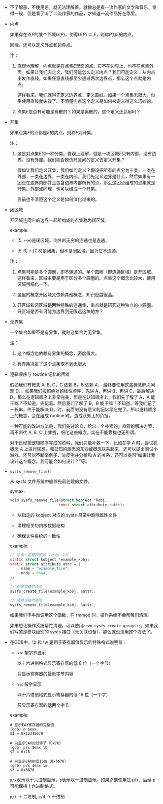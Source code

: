 * 不了解恶，不使用恶，就无法理解善。就像总是看一流作家的文学和音乐，觉得一般，但是看了听了二流作家的作品，才知道一流作品好在哪里。

* 内点

    如果存在点$P$的某个邻域$U(P)$，使得$U(P) \subset E$，则称$P$为$E$的内点。

    同理，还可以定义外点和边界点。

    注：

    1. 直观地理解，内点就是在点集$E$里面的点。它不在边界上，也不在点集外面。如果让我们去定义，我们可能怎么定义内点？我们可能定义：从内点出发作直线，如果任意直线都至少通过两次边界点，那么这个点就是内点。

        这样看来，我们就得先定义边界点，定义直线。如果一个点集无限大，似乎使用直线就失效了。不清楚内点这个定义是如何被定义得这么巧妙的。

    1. 点集$E$是否有可能是离散的？如果是离散的，这个定义还适用吗？

* 开集

    如果点集$E$的点都是$E$的内点，则称$E$为开集。

    注：

    1. 这是对点集$E$的一种分类。直观上理解，就是一块区域$E$只有内部，没有边界，没有外部。我们能否模仿开区间的定义去定义开集？

        假如让我们定义开集，我们如何定义？假设把所有的点分为三类，一类在外部，一类在边界，一类在内部。我们先定义边界是什么，然后如果有一团点在边界内部并且包含边界内部所有的点，那么这团点组成的点集就是开集。外部点同理，也可以组成一个开集。

        目前也不清楚这个定义是如何演化过来的。

* 闭区域

    开区域连同它的边界一起所构成的点集称为闭区域。

    example:

    * $[5, +\infty)$是闭区域。向外的无穷的连通也是连通。

    * $[5, 6] \cap [7, 8]$是闭集，但不是闭区域，因为它不连通。

    注：

    1. 点集可能是多个圆圈，即不连通的。单个圆圈（即连通区域）是开区域。这样看来，区域主要是用于区分多个圆圈的。点集这个概念比较大，使用区域再细化一下。

    1. 这里的概念开区域又依赖其他概念，知识密度很高。

    1. 开区域和闭区域是两种特殊的连通集，重点就是研究这种独立的小圆圈。开区域是否有可能为边界到无限远这块地方？

* 无界集

    一个集合如果不是有界集，就称这集合为无界集。

    注：

    1. 这个概念也依赖有界集的概念，密度很大。

    1. 有界集决定了这个点集取不到无限大

* 逻辑顺序与 routine 记忆的困难

    假如我们有概念 A, B, C，C 依赖 B，B 依赖 A， 最终要使用这些概念解决问题 D，。如果我们按照绝对的线性顺序，先讲 A，再讲 B，再讲 C，最后解决 D，那么在逻辑顺序上非常完美，但是在认知顺序上，我们先了解了 A，A 能干嘛？不知道，先记着。然后我们了解了 B，B 能干嘛？不知道。等我们记了一长串，终于能解决 D，时，前面的没有意义的记忆早忘完了。所以逻辑顺序上的概念，会在组成 routine 时，造成认知上的负担。

    一种可能的改进方法是，我们先讨论 D，给出一个朴素的」直观的解决方案，再不断往 A, B, C 上靠拢，细化这些概念。实在不能靠拢也无所谓。

    对于已经按逻辑顺序写成的资料，我们只能补救一下，比如在学 A 时，尝试在概念 A 上进行联想，和已知的熟悉的东西或概念联系起来，还可以提出测试小游戏，还可以不断举例子、举反例并分析和 A 的关系，还可以提问“如果让我设计这个概念，我可能会如何设计？”等。

* `sysfs_remove_file()`

    从 sysfs 文件系统中删除先前创建的文件。

    syntax:

    ```c
    void sysfs_remove_file(struct kobject *kobj, 
                          const struct attribute *attr);
    ```

    * 从指定的 kobject 对应的 sysfs 目录中删除属性文件

    * 清理相关的内核数据结构

    * 确保文件系统的一致性

    example:

    ```c
    // 示例：创建和删除 sysfs 文件
    static struct kobject *example_kobj;
    static struct attribute attr = {
        .name = "example_file",
        .mode = 0644,
    };

    // 创建设备时添加
    sysfs_create_file(example_kobj, &attr);

    // 清理设备时删除
    sysfs_remove_file(example_kobj, &attr);
    ```

    如果我们不手动调用这个函数，在 rmmod 时，操作系统不会帮我们清理。

    如果想让操作系统帮忙清理，可以使用`devm_sysfs_create_group();`。如果我们写的是模块级别的 sysfs 接口（无关联设备），那么就没法用这个方法了。

* 在GDB中，\b 和 \w 是用于寄存器值显示的特殊格式说明符：

    * `\b`: 按字节显示

        以十六进制格式显示寄存器的低 8 位（一个字节）

        只显示寄存器的最低字节内容

    * `\w`: 按字显示

        以十六进制格式显示寄存器的低 16 位（一个字）

        只显示寄存器的低两个字节

    example:

    ```
    # 显示EAX寄存器的完整值
    (gdb) p $eax
    $1 = 0x12345678

    # 只显示EAX的低字节（0x78）
    (gdb) p/x $eax \b
    $2 = 0x78

    # 只显示EAX的低16位（0x5678）
    (gdb) p/x $eax \w
    $3 = 0x5678
    ```

    `p/x`表示以十六进制显示，`p`表示以十进制显示。如果之前使用过 p/x，后续 p 可能保持十六进制格式。

    `p/t` → 二进制, `p/d` → 十进制